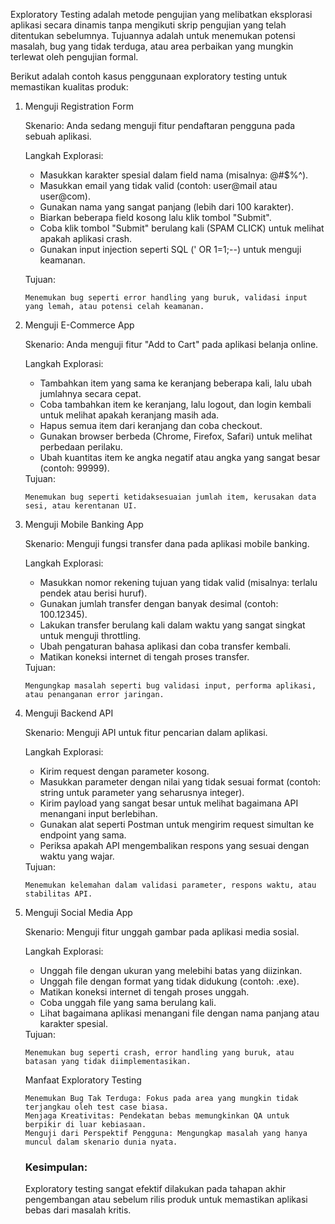 Exploratory Testing adalah metode pengujian yang melibatkan eksplorasi aplikasi secara dinamis tanpa mengikuti skrip pengujian yang telah ditentukan sebelumnya. Tujuannya adalah untuk menemukan potensi masalah, bug yang tidak terduga, atau area perbaikan yang mungkin terlewat oleh pengujian formal.

Berikut adalah contoh kasus penggunaan exploratory testing untuk memastikan kualitas produk:
<ol><li>Menguji Registration Form</li>

Skenario: Anda sedang menguji fitur pendaftaran pengguna pada sebuah aplikasi.

Langkah Explorasi:
    <ul>
    <li>Masukkan karakter spesial dalam field nama (misalnya: @#$%^).</li>
    <li>Masukkan email yang tidak valid (contoh: user@mail atau user@com).</li>
    <li>Gunakan nama yang sangat panjang (lebih dari 100 karakter).</li>
    <li>Biarkan beberapa field kosong lalu klik tombol "Submit".</li>
    <li>Coba klik tombol "Submit" berulang kali (SPAM CLICK) untuk melihat apakah aplikasi crash.</li>
    <li>Gunakan input injection seperti SQL (' OR 1=1;--) untuk menguji keamanan.</li>
    </ul>

Tujuan:

    Menemukan bug seperti error handling yang buruk, validasi input yang lemah, atau potensi celah keamanan.

<li>Menguji E-Commerce App</li>

Skenario: Anda menguji fitur "Add to Cart" pada aplikasi belanja online.

Langkah Explorasi:
    <ul>
        <li>Tambahkan item yang sama ke keranjang beberapa kali, lalu ubah jumlahnya secara cepat.</li>
        <li>Coba tambahkan item ke keranjang, lalu logout, dan login kembali untuk melihat apakah keranjang masih ada.</li>
        <li>Hapus semua item dari keranjang dan coba checkout.</li>
        <li>Gunakan browser berbeda (Chrome, Firefox, Safari) untuk melihat perbedaan perilaku.</li>
        <li>Ubah kuantitas item ke angka negatif atau angka yang sangat besar (contoh: 99999).</li>
    </ul>
Tujuan:

    Menemukan bug seperti ketidaksesuaian jumlah item, kerusakan data sesi, atau kerentanan UI.

<li>Menguji Mobile Banking App</li>

Skenario: Menguji fungsi transfer dana pada aplikasi mobile banking.

Langkah Explorasi:
    <ul>
        <li>Masukkan nomor rekening tujuan yang tidak valid (misalnya: terlalu pendek atau berisi huruf).</li>
        <li>Gunakan jumlah transfer dengan banyak desimal (contoh: 100.12345).</li>
        <li>Lakukan transfer berulang kali dalam waktu yang sangat singkat untuk menguji throttling.</li>
        <li>Ubah pengaturan bahasa aplikasi dan coba transfer kembali.</li>
        <li>Matikan koneksi internet di tengah proses transfer.</li>
    </ul>
Tujuan:

    Mengungkap masalah seperti bug validasi input, performa aplikasi, atau penanganan error jaringan.

<li>Menguji Backend API</li>

Skenario: Menguji API untuk fitur pencarian dalam aplikasi.

Langkah Explorasi:
    <ul>
        <li>Kirim request dengan parameter kosong.</li>
        <li>Masukkan parameter dengan nilai yang tidak sesuai format (contoh: string untuk parameter yang seharusnya integer).</li>
        <li>Kirim payload yang sangat besar untuk melihat bagaimana API menangani input berlebihan.</li>
        <li>Gunakan alat seperti Postman untuk mengirim request simultan ke endpoint yang sama.</li>
        <li>Periksa apakah API mengembalikan respons yang sesuai dengan waktu yang wajar.</li>
    </ul>
Tujuan:

    Menemukan kelemahan dalam validasi parameter, respons waktu, atau stabilitas API.

<li>Menguji Social Media App</li>

Skenario: Menguji fitur unggah gambar pada aplikasi media sosial.

Langkah Explorasi:
    <ul>
        <li>Unggah file dengan ukuran yang melebihi batas yang diizinkan.</li>
        <li>Unggah file dengan format yang tidak didukung (contoh: .exe).</li>
        <li>Matikan koneksi internet di tengah proses unggah.</li>
        <li>Coba unggah file yang sama berulang kali.</li>
        <li>Lihat bagaimana aplikasi menangani file dengan nama panjang atau karakter spesial.</li>
    </ul>
Tujuan:

    Menemukan bug seperti crash, error handling yang buruk, atau batasan yang tidak diimplementasikan.

Manfaat Exploratory Testing

    Menemukan Bug Tak Terduga: Fokus pada area yang mungkin tidak terjangkau oleh test case biasa.
    Menjaga Kreativitas: Pendekatan bebas memungkinkan QA untuk berpikir di luar kebiasaan.
    Menguji dari Perspektif Pengguna: Mengungkap masalah yang hanya muncul dalam skenario dunia nyata.

<h3>Kesimpulan:</h3>
Exploratory testing sangat efektif dilakukan pada tahapan akhir pengembangan atau sebelum rilis produk untuk memastikan aplikasi bebas dari masalah kritis.
</ol>
